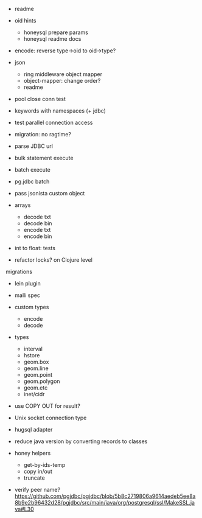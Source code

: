 
- readme

- oid hints
  - honeysql prepare params
  - honeysql readme docs

- encode: reverse type->oid to oid->type?

- json
  - ring middleware object mapper
  - object-mapper: change order?
  - readme

- pool close conn test
- keywords with namespaces (+ jdbc)
- test parallel connection access
- migration: no ragtime?
- parse JDBC url
- bulk statement execute
- batch execute
- pg.jdbc batch
- pass jsonista custom object

- arrays
  - decode txt
  - decode bin
  - encode txt
  - encode bin

- int to float: tests
- refactor locks? on Clojure level

migrations
- lein plugin

- malli spec

- custom types
  - encode
  - decode

- types
  - interval
  - hstore
  - geom.box
  - geom.line
  - geom.point
  - geom.polygon
  - geom.etc
  - inet/cidr

- use COPY OUT for result?

- Unix socket connection type

- hugsql adapter

- reduce java version by converting records to classes

- honey helpers
  - get-by-ids-temp
  - copy in/out
  - truncate

- verify peer name? https://github.com/pgjdbc/pgjdbc/blob/5b8c2719806a9614aedeb5ee8a8b9e2b96432d28/pgjdbc/src/main/java/org/postgresql/ssl/MakeSSL.java#L30
